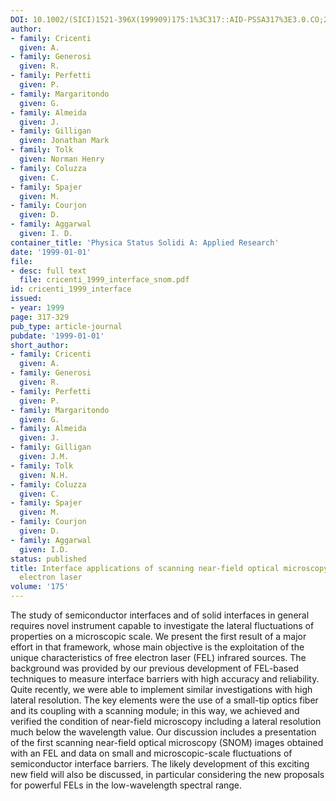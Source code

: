 ```yaml
---
DOI: 10.1002/(SICI)1521-396X(199909)175:1%3C317::AID-PSSA317%3E3.0.CO;2-M
author:
- family: Cricenti
  given: A.
- family: Generosi
  given: R.
- family: Perfetti
  given: P.
- family: Margaritondo
  given: G.
- family: Almeida
  given: J.
- family: Gilligan
  given: Jonathan Mark
- family: Tolk
  given: Norman Henry
- family: Coluzza
  given: C.
- family: Spajer
  given: M.
- family: Courjon
  given: D.
- family: Aggarwal
  given: I. D.
container_title: 'Physica Status Solidi A: Applied Research'
date: '1999-01-01'
file:
- desc: full text
  file: cricenti_1999_interface_snom.pdf
id: cricenti_1999_interface
issued:
- year: 1999
page: 317-329
pub_type: article-journal
pubdate: '1999-01-01'
short_author:
- family: Cricenti
  given: A.
- family: Generosi
  given: R.
- family: Perfetti
  given: P.
- family: Margaritondo
  given: G.
- family: Almeida
  given: J.
- family: Gilligan
  given: J.M.
- family: Tolk
  given: N.H.
- family: Coluzza
  given: C.
- family: Spajer
  given: M.
- family: Courjon
  given: D.
- family: Aggarwal
  given: I.D.
status: published
title: Interface applications of scanning near-field optical microscopy with a free
  electron laser
volume: '175'
---
```

The study of semiconductor interfaces and of solid interfaces in general requires novel instrument capable to investigate the lateral fluctuations of properties on a microscopic scale. We present the first result of a major effort in that framework, whose main objective is the exploitation of the unique characteristics of free electron laser (FEL) infrared sources. The background was provided by our previous development of FEL-based techniques to measure interface barriers with high accuracy and reliability. Quite recently, we were able to implement similar investigations with high lateral resolution. The key elements were the use of a small-tip optics fiber and its coupling with a scanning module; in this way, we achieved and verified the condition of near-field microscopy including a lateral resolution much below the wavelength value. Our discussion includes a presentation of the first scanning near-field optical microscopy (SNOM) images obtained with an FEL and data on small and microscopic-scale fluctuations of semiconductor interface barriers. The likely development of this exciting new field will also be discussed, in particular considering the new proposals for powerful FELs in the low-wavelength spectral range.
